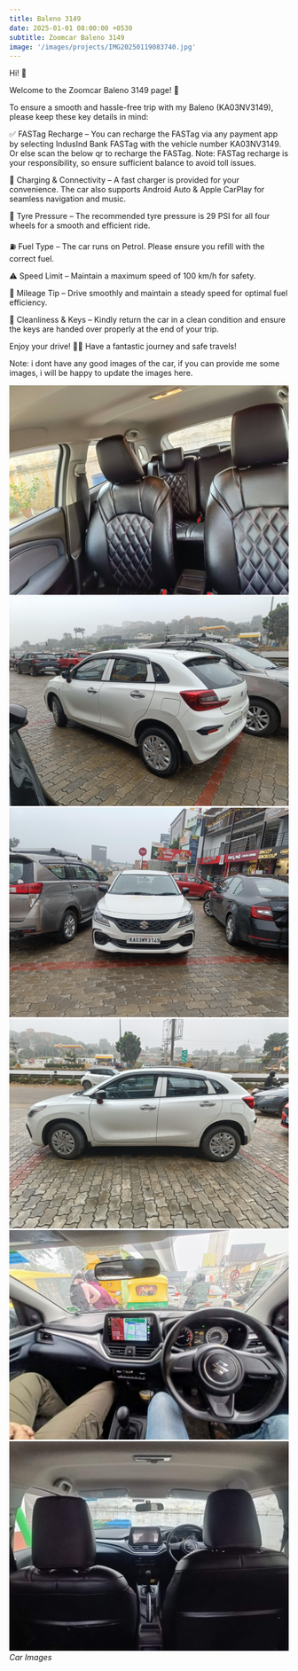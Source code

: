 ```yaml
---
title: Baleno 3149
date: 2025-01-01 08:00:00 +0530
subtitle: Zoomcar Baleno 3149
image: '/images/projects/IMG20250119083740.jpg'
---
```


Hi! 👋

Welcome to the Zoomcar Baleno 3149 page! 🚗

To ensure a smooth and hassle-free trip with my Baleno (KA03NV3149), please keep these key details in mind:

✅ FASTag Recharge – You can recharge the FASTag via any payment app by selecting IndusInd Bank FASTag with the vehicle number KA03NV3149. Or else scan the below qr to recharge the FASTag.
Note: FASTag recharge is your responsibility, so ensure sufficient balance to avoid toll issues.

🔋 Charging & Connectivity – A fast charger is provided for your convenience. The car also supports Android Auto & Apple CarPlay for seamless navigation and music.

🔧 Tyre Pressure – The recommended tyre pressure is 29 PSI for all four wheels for a smooth and efficient ride.

⛽ Fuel Type – The car runs on Petrol. Please ensure you refill with the correct fuel.

⚠️ Speed Limit – Maintain a maximum speed of 100 km/h for safety.

🚗 Mileage Tip – Drive smoothly and maintain a steady speed for optimal fuel efficiency.

🧼 Cleanliness & Keys – Kindly return the car in a clean condition and ensure the keys are handed over properly at the end of your trip.

Enjoy your drive! 🚗💨 Have a fantastic journey and safe travels!

Note: i dont have any good images of the car, if you can provide me some images, i will be happy to update the images here.

<div class="gallery-box">
  <div class="gallery">
    <img src="/images/projects/IMG20250116140551.jpg" loading="lazy" alt="Project">
    <img src="/images/projects/IMG20250119080621.jpg" loading="lazy" alt="Project">
    <img src="/images/projects/IMG20250119080633.jpg" loading="lazy" alt="Project">
    <img src="/images/projects/IMG20250119083728.jpg" loading="lazy" alt="Project">
    <img src="/images/projects/IMG20250119092106.jpg" loading="lazy" alt="Project">
    <img src="/images/projects/IMG20250119093555.jpg" loading="lazy" alt="Project">
  </div>
  <em>Car Images</em>
</div>
